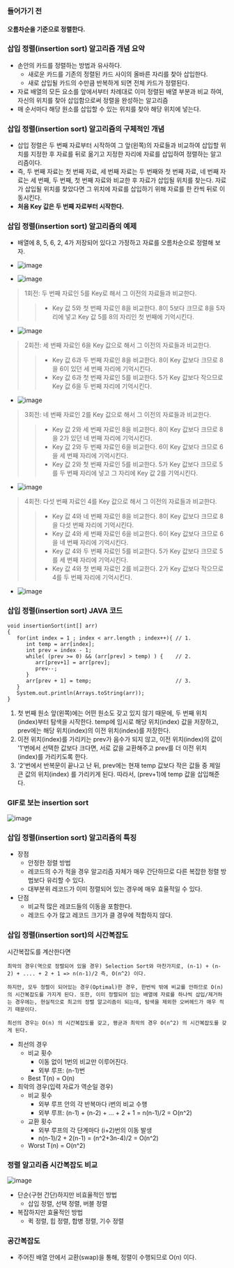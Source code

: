 ### 들어가기 전
#### 오름차순을 기준으로 정렬한다.

### 삽입 정렬(insertion sort) 알고리즘 개념 요약
  - 손안의 카드를 정렬하는 방법과 유사하다.
    - 새로운 카드를 기존의 정렬된 카드 사이의 올바른 자리를 찾아 삽입한다.
    - 새로 삽입될 카드의 수만큼 반복하게 되면 전체 카드가 정렬된다.
  - 자료 배열의 모든 요소를 앞에서부터 차례대로 이미 정렬된 배열 부분과 비교 하여, 자신의 위치를 찾아 삽입함으로써 정렬을 완성하는 알고리즘
  - 매 순서마다 해당 원소를 삽입할 수 있는 위치를 찾아 해당 위치에 넣는다.

### 삽입 정렬(insertion sort) 알고리즘의 구체적인 개념
  - 삽입 정렬은 두 번째 자료부터 시작하여 그 앞(왼쪽)의 자료들과 비교하여 삽입할 위치를 지정한 후 자료를 뒤로 옮기고 지정한 자리에 자료를 삽입하여 정렬하는 알고리즘이다.
  - 즉, 두 번째 자료는 첫 번째 자료, 세 번째 자료는 두 번째와 첫 번째 자료, 네 번째 자료는 세 번째, 두 번째, 첫 번째 자료와 비교한 후 자료가 삽입될 위치를 찾는다. 자료가 삽입될 위치를 찾았다면 그 위치에 자료를 삽입하기 위해 자료를 한 칸씩 뒤로 이동시킨다.
  - __처음 Key 값은 두 번째 자료부터 시작한다.__

### 삽입 정렬(insertion sort) 알고리즘의 예제
  - 배열에 8, 5, 6, 2, 4가 저장되어 있다고 가정하고 자료를 오름차순으로 정렬해 보자.
  - ![image](https://user-images.githubusercontent.com/77487962/124349250-2bb53d80-dc29-11eb-89c4-3bc91860e621.png)
 
  - ![image](https://user-images.githubusercontent.com/77487962/124349277-45568500-dc29-11eb-9bab-ee636405417b.png)
  > 1회전: 두 번째 자료인 5를 Key로 해서 그 이전의 자료들과 비교한다.
  > > - Key 값 5와 첫 번째 자료인 8을 비교한다. 8이 5보다 크므로 8을 5자리에 넣고 Key 값 5를 8의 자리인 첫 번째에 기억시킨다.
  - ![image](https://user-images.githubusercontent.com/77487962/124349297-57382800-dc29-11eb-99f6-e91cb24878bf.png)
  > 2회전: 세 번째 자료인 6을 Key 값으로 해서 그 이전의 자료들과 비교한다.
  > > - Key 값 6과 두 번째 자료인 8을 비교한다. 8이 Key 값보다 크므로 8을 6이 있던 세 번째 자리에 기억시킨다.
  > > - Key 값 6과 첫 번째 자료인 5를 비교한다. 5가 Key 값보다 작으므로 Key 값 6을 두 번째 자리에 기억시킨다.
  - ![image](https://user-images.githubusercontent.com/77487962/124349310-6028f980-dc29-11eb-8bbb-47d13ef702d5.png)
  > 3회전: 네 번째 자료인 2를 Key 값으로 해서 그 이전의 자료들과 비교한다.
  > > - Key 값 2와 세 번째 자료인 8을 비교한다. 8이 Key 값보다 크므로 8을 2가 있던 네 번째 자리에 기억시킨다.
  > > - Key 값 2와 두 번째 자료인 6을 비교한다. 6이 Key 값보다 크므로 6을 세 번째 자리에 기억시킨다.
  > > - Key 값 2와 첫 번째 자료인 5를 비교한다. 5가 Key 값보다 크므로 5를 두 번째 자리에 넣고 그 자리에 Key 값 2를 기억시킨다.
  - ![image](https://user-images.githubusercontent.com/77487962/124349330-6dde7f00-dc29-11eb-8d91-05d18a8de357.png)
  > 4회전: 다섯 번째 자료인 4를 Key 값으로 해서 그 이전의 자료들과 비교한다.
  > > - Key 값 4와 네 번째 자료인 8을 비교한다. 8이 Key 값보다 크므로 8을 다섯 번째 자리에 기억시킨다.
  > > - Key 값 4와 세 번째 자료인 6을 비교한다. 6이 Key 값보다 크므로 6을 네 번째 자리에 기억시킨다.
  > > - Key 값 4와 두 번째 자료인 5를 비교한다. 5가 Key 값보다 크므로 5를 세 번째 자리에 기억시킨다. 
  > > - Key 값 4와 첫 번째 자료인 2를 비교한다. 2가 Key 값보다 작으므로 4를 두 번째 자리에 기억시킨다.
  
  - ![image](https://user-images.githubusercontent.com/77487962/124349333-720a9c80-dc29-11eb-9de3-0c434679e591.png)


### 삽입 정렬(insertion sort) JAVA 코드
```
void insertionSort(int[] arr)
{
   for(int index = 1 ; index < arr.length ; index++){ // 1.
      int temp = arr[index];
      int prev = index - 1;
      while( (prev >= 0) && (arr[prev] > temp) ) {    // 2.
         arr[prev+1] = arr[prev];
         prev--;
      }
      arr[prev + 1] = temp;                           // 3.
   }
   System.out.println(Arrays.toString(arr));
}
```

1. 첫 번째 원소 앞(왼쪽)에는 어떤 원소도 갖고 있지 않기 때문에, 두 번째 위치(index)부터 탐색을 시작한다. temp에 임시로 해당 위치(index) 값을 저장하고, prev에는 해당 위치(index)의 이전 위치(index)를 저장한다.
2. 이전 위치(index)를 가리키는 prev가 음수가 되지 않고, 이전 위치(index)의 값이 '1'번에서 선택한 값보다 크다면, 서로 값을 교환해주고 prev를 더 이전 위치(index)를 가리키도록 한다.
3. '2'번에서 반복문이 끝나고 난 뒤, prev에는 현재 temp 값보다 작은 값들 중 제일 큰 값의 위치(index) 를 가리키게 된다. 따라서, (prev+1)에 temp 값을 삽입해준다.

### GIF로 보는 insertion sort
![image](https://raw.githubusercontent.com/GimunLee/tech-refrigerator/master/Algorithm/resources/insertion-sort-001.gif)


### 삽입 정렬(insertion sort) 알고리즘의 특징
- 장점
  - 안정한 정렬 방법
  - 레코드의 수가 적을 경우 알고리즘 자체가 매우 간단하므로 다른 복잡한 정렬 방법보다 유리할 수 있다.
  - 대부분위 레코드가 이미 정렬되어 있는 경우에 매우 효율적일 수 있다.
- 단점
  - 비교적 많은 레코드들의 이동을 포함한다.
  - 레코드 수가 많고 레코드 크기가 클 경우에 적합하지 않다.

### 삽입 정렬(insertion sort)의 시간복잡도
시간복잡도를 계산한다면
```
최악의 경우(역으로 정렬되어 있을 경우) Selection Sort와 마찬가지로, (n-1) + (n-2) + .... + 2 + 1 => n(n-1)/2 즉, O(n^2) 이다.

하지만, 모두 정렬이 되어있는 경우(Optimal)한 경우, 한번씩 밖에 비교를 안하므로 O(n) 의 시간복잡도를 가지게 된다. 또한, 이미 정렬되어 있는 배열에 자료를 하나씩 삽입/제거하는 경우에는, 현실적으로 최고의 정렬 알고리즘이 되는데, 탐색을 제외한 오버헤드가 매우 적기 때문이다.

최선의 경우는 O(n) 의 시간복잡도를 갖고, 평균과 최악의 경우 O(n^2) 의 시간복잡도를 갖게 된다.
```
- 최선의 경우
    - 비교 횟수
      - 이동 없이 1번의 비교만 이루어진다.
      - 외부 루프: (n-1)번
    - Best T(n) = O(n)
- 최악의 경우(입력 자료가 역순일 경우)
    - 비교 횟수
      - 외부 루프 안의 각 반복마다 i번의 비교 수행
      - 외부 루프: (n-1) + (n-2) + … + 2 + 1 = n(n-1)/2 = O(n^2)
    - 교환 횟수
      - 외부 루프의 각 단계마다 (i+2)번의 이동 발생
      - n(n-1)/2 + 2(n-1) = (n^2+3n-4)/2 = O(n^2)
    - Worst T(n) = O(n^2)

### 정렬 알고리즘 시간복잡도 비교
![image](https://user-images.githubusercontent.com/77487962/124349577-b0ed2200-dc2a-11eb-83c4-cf21aeb35b5b.png)
- 단순(구현 간단)하지만 비효율적인 방법
  - 삽입 정렬, 선택 정렬, 버블 정렬
- 복잡하지만 효율적인 방법
  - 퀵 정렬, 힙 정렬, 합병 정렬, 기수 정렬

### 공간복잡도
- 주어진 배열 안에서 교환(swap)을 통해, 정렬이 수행되므로 O(n) 이다.
